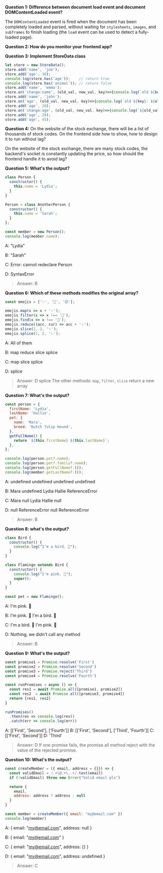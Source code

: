 **Question 1: Difference between document load event and document DOMContentLoaded event?**

The `DOMContentLoaded` event is fired when the document has been completely loaded and parsed, without waiting for `stylesheets`, `images`, and `subframes` to finish loading (the `load` event can be used to detect a fully-loaded page).


**Question 2: How do you monitor your frontend app?**

**Question 3: Implement StoreData class**

```js
let store = new StoreData();
store.add('name', 'joe');
store.add('age', 30);
console.log(store.has('age'));    // return true
console.log(store.has('animal')); // return false
store.add('name', 'emma');
store.on('change:name', (old_val, new_val, key)=>{console.log(`old ${key}: ${old_val}, new ${key}: ${new_val}`)});
store.add('name', 'john');
store.on('age', (old_val, new_val, key)=>{console.log(`old ${key}: ${old_val}, new ${key}: ${new_val}`)});
store.add('age', 26);
store.on('change:age', (old_val, new_val, key)=>{console.log(`${old_val > new_val ? 'older now' : ''}`)});
store.add('age', 28);
store.add('age', 45);
```

 
**Question 4:** 
On the website of the stock exchange, there will be a list of thousands of stock codes. On the frontend side how to show, how to design it to run without lag?

On the website of the stock exchange, there are many stock codes, the backend's socket is constantly updating the price, so how should the frontend handle it to avoid lag?

**Question 5:  What's the output?**

```js
class Person {
  constructor() {
    this.name = 'Lydia';
  }
}
 
Person = class AnotherPerson {
  constructor() {
    this.name = 'Sarah';
  }
};
 
const member = new Person();
console.log(member.name);
 ```

A: "Lydia"

B: "Sarah"

C: Error: cannot redeclare Person

D: SyntaxError

> Answer: B

**Question 6: Which of these methods modifies the original array?**

```js
const emojis = ['✨', '🥑', '😍'];
 
emojis.map(x => x + '✨');
emojis.filter(x => x !== '🥑');
emojis.find(x => x !== '🥑');
emojis.reduce((acc, cur) => acc + '✨');
emojis.slice(1, 2, '✨');
emojis.splice(1, 2, '✨');
```

A: All of them

B: map reduce slice splice

C: map slice splice

D: splice

> Answer: D splice
> The other methods: `map`, `filter`, `slice` return a new array

**Question 7: What's the output?**

```js
const person = {
  firstName: 'Lydia',
  lastName: 'Hallie',
  pet: {
    name: 'Mara',
    breed: 'Dutch Tulip Hound',
  },
  getFullName() {
    return `${this.firstName} ${this.lastName}`;
  },
};
 
console.log(person.pet?.name);
console.log(person.pet?.family?.name);
console.log(person.getFullName?.());
console.log(member.getLastName?.());
```

A: undefined undefined undefined undefined

B: Mara undefined Lydia Hallie ReferenceError

C: Mara null Lydia Hallie null

D: null ReferenceError null ReferenceError
 
> Answer: B

**Question 8: what's the output?**

```js
class Bird {
  constructor() {
    console.log("I'm a bird. 🦢");
  }
}
 
class Flamingo extends Bird {
  constructor() {
    console.log("I'm pink. 🌸");
    super();
  }
}
 
const pet = new Flamingo();
```

A: I'm pink. 🌸

B: I'm pink. 🌸 I'm a bird. 🦢

C: I'm a bird. 🦢 I'm pink. 🌸

D: Nothing, we didn't call any method

> Answer: B

**Question 9: What's the output?**

```js
const promise1 = Promise.resolve('First')
const promise2 = Promise.resolve('Second')
const promise3 = Promise.reject('Third')
const promise4 = Promise.resolve('Fourth')
 
const runPromises = async () => {
  const res1 = await Promise.all([promise1, promise2])
  const res2  = await Promise.all([promise3, promise4])
  return [res1, res2]
}
 
runPromises()
  .then(res => console.log(res))
  .catch(err => console.log(err))
```

A: [['First', 'Second'], ['Fourth']]
B: [['First', 'Second'], ['Third', 'Fourth']]
C: [['First', 'Second']]
D: 'Third'

> Answer: D
> If one promise fails, the promise.all method reject with the value of the rejected promise.

**Question 10: What's the output?**

```js
const createMember = ({ email, address = {}}) => {
  const validEmail = /.+\@.+\..+/.test(email)
  if (!validEmail) throw new Error("Valid email pls")
 
  return {
    email,
    address: address ? address : null
  }
}
 
const member = createMember({ email: "my@email.com" })
console.log(member)
``` 

A: { email: "my@email.com", address: null }

B: { email: "my@email.com" }

C: { email: "my@email.com", address: {} }

D: { email: "my@email.com", address: undefined }

> Answer: C
 
